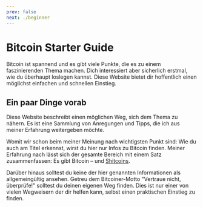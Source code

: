 ```yaml
---
prev: false
next: ./beginner
---
```


# Bitcoin Starter Guide

Bitcoin ist spannend und es gibt viele Punkte, die es zu einem faszinierenden Thema machen.
Dich interessiert aber sicherlich erstmal, wie du überhaupt loslegen kannst.
Diese Website bietet dir hoffentlich einen möglichst einfachen und schnellen Einstieg.

## Ein paar Dinge vorab

Diese Website beschreibt einen möglichen Weg, sich dem Thema zu nähern.
Es ist eine Sammlung von Anregungen und Tipps, die ich aus meiner Erfahrung weitergeben möchte.

Womit wir schon beim meiner Meinung nach wichtigsten Punkt sind:
Wie du auch am Titel erkennst, wirst du hier nur Infos zu Bitcoin finden.
Meiner Erfahrung nach lässt sich der gesamte Bereich mit einem Satz zusammenfassen:
Es gibt Bitcoin – und [Shitcoins](./faq#was-ist-mit-allen-anderen-coins).

Darüber hinaus solltest du keine der hier genannten Informationen als allgemeingültig ansehen.
Getreu dem Bitcoiner-Motto "Vertraue nicht, überprüfe!" solltest du deinen eigenen Weg finden.
Dies ist nur einer von vielen Wegweisern der dir helfen kann, selbst einen praktischen Einstieg zu finden.
